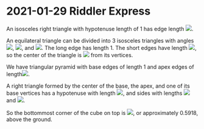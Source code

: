 2021-01-29 Riddler Express
==========================
An isosceles right triangle with hypotenuse length of 1 has edge length
<img src="https://render.githubusercontent.com/render/math?math=1/\sqrt2">.

An equilateral triangle can be divided into 3 isosceles triangles with
angles <img src="https://render.githubusercontent.com/render/math?math=\pi/6">,
<img src="https://render.githubusercontent.com/render/math?math=\pi/6">, and
<img src="https://render.githubusercontent.com/render/math?math=2\pi/3">.
The long edge has length 1.  The short edges have length
<img src="https://render.githubusercontent.com/render/math?math=1/2cos(\pi/6) = 1/\sqrt3">, so the center of the triangle is
<img src="https://render.githubusercontent.com/render/math?math=1/\sqrt3">
from its vertices.

We have triangular pyramid with base edges of length 1 and apex edges of length<img src="https://render.githubusercontent.com/render/math?math=1/\sqrt2">.

A right triangle formed by the center of the base, the apex, and one of its
base vertices has a hypotenuse with length
<img src="https://render.githubusercontent.com/render/math?math=1/\sqrt2">,
and sides with lengths
<img src="https://render.githubusercontent.com/render/math?math=1/\sqrt3"> and
<img src="https://render.githubusercontent.com/render/math?math=1/\sqrt6">.

So the bottommost corner of the cube on top is
<img src="https://render.githubusercontent.com/render/math?math=1-1/\sqrt6">,
or approximately 0.5918, above the ground.
